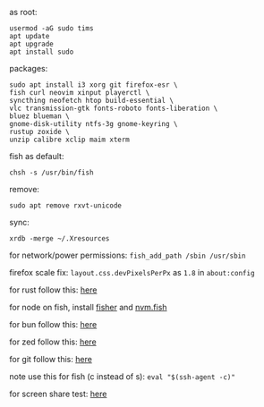 as root:
```
usermod -aG sudo tims
apt update
apt upgrade
apt install sudo
```

packages:
```
sudo apt install i3 xorg git firefox-esr \
fish curl neovim xinput playerctl \
syncthing neofetch htop build-essential \
vlc transmission-gtk fonts-roboto fonts-liberation \
bluez blueman \
gnome-disk-utility ntfs-3g gnome-keyring \
rustup zoxide \
unzip calibre xclip maim xterm
```

fish as default:
```
chsh -s /usr/bin/fish
```

remove:
```
sudo apt remove rxvt-unicode
```

sync:
```
xrdb -merge ~/.Xresources
```

for network/power permissions: `fish_add_path /sbin /usr/sbin`

firefox scale fix: `layout.css.devPixelsPerPx` as `1.8` in `about:config`


for rust follow this: [here](https://wiki.debian.org/Rust)

for node on fish, install [fisher](https://github.com/jorgebucaran/fisher) and [nvm.fish](https://github.com/jorgebucaran/nvm.fish?tab=readme-ov-file)

for bun follow this: [here](https://bun.sh/docs/installation)

for zed follow this: [here](https://zed.dev/docs/getting-started)

for git follow this: [here](https://docs.github.com/en/authentication/connecting-to-github-with-ssh/generating-a-new-ssh-key-and-adding-it-to-the-ssh-agent)

note use this for fish (c instead of s): `eval "$(ssh-agent -c)"`

for screen share test: [here](https://mozilla.github.io/webrtc-landing/gum_test.html)
